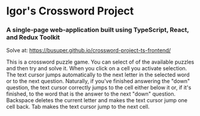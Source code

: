# Igor's Crossword Project

### A single-page web-application built using TypeScript, React, and Redux Toolkit

Solve at: https://busuper.github.io/crossword-project-ts-frontend/

This is a crossword puzzle game. You can select of of the available puzzles and then try and solve it.
When you click on a cell you activate selection. The text cursor jumps automatically to the next letter in the selected word or to the next question. Naturally, if you've finished answering the "down" question, the text cursor correctly jumps to the cell either below it or, if it's finished, to the word that is the answer to the next "down" question. Backspace deletes the current letter and makes the text cursor jump one cell back. Tab makes the text cursor jump to the next cell.
